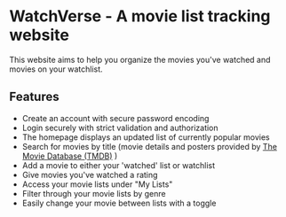 # WatchVerse - A movie list tracking website
This website aims to help you organize the movies you've watched and movies on your watchlist.

## Features
- Create an account with secure password encoding
- Login securely with strict validation and authorization
- The homepage displays an updated list of currently popular movies 
- Search for movies by title (movie details and posters provided by [The Movie Database (TMDB)](https://www.themoviedb.org/) )
- Add a movie to either your 'watched' list or watchlist
- Give movies you've watched a rating
- Access your movie lists under "My Lists"
- Filter through your movie lists by genre
- Easily change your movie between lists with a toggle
